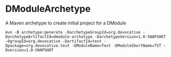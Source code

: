 # DModuleArchetype
A Maven archetype to create initial project for a DModule

	mvn -B archetype:generate -DarchetypeGroupId=org.devocative -DarchetypeArtifactId=dmodule-archetype -DarchetypeVersion=1.0-SNAPSHOT -DgroupId=org.devocative -DartifactId=test -Dpackage=org.devocative.test -DModuleName=Test -DModuleShortName=TST -Dversion=1.0-SNAPSHOT

